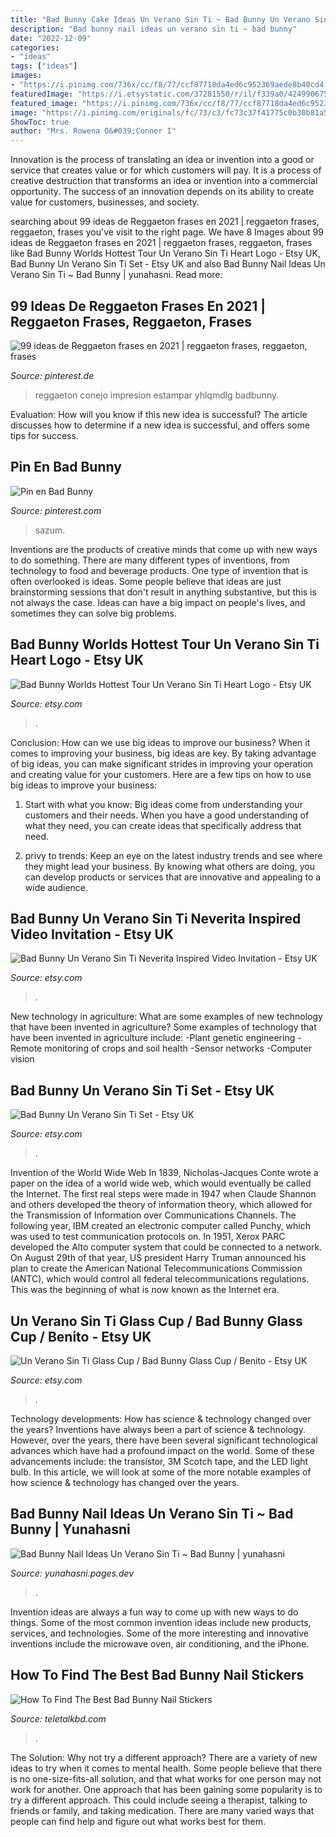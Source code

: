 ```yaml
---
title: "Bad Bunny Cake Ideas Un Verano Sin Ti ~ Bad Bunny Un Verano Sin Ti Set"
description: "Bad bunny nail ideas un verano sin ti ~ bad bunny"
date: "2022-12-09"
categories:
- "ideas"
tags: ["ideas"]
images:
- "https://i.pinimg.com/736x/cc/f8/77/ccf87718da4ed6c952369aede8b40cd4.jpg"
featuredImage: "https://i.etsystatic.com/37281550/r/il/f339a0/4249906753/il_1140xN.4249906753_at3a.jpg"
featured_image: "https://i.pinimg.com/736x/cc/f8/77/ccf87718da4ed6c952369aede8b40cd4.jpg"
image: "https://i.pinimg.com/originals/fc/73/c3/fc73c37f41775c0b30b81a5278c7fa92.jpg"
ShowToc: true
author: "Mrs. Rowena O&#039;Conner I"
---
```



Innovation is the process of translating an idea or invention into a good or service that creates value or for which customers will pay. It is a process of creative destruction that transforms an idea or invention into a commercial opportunity. The success of an innovation depends on its ability to create value for customers, businesses, and society.

	

		
searching about 99 ideas de Reggaeton frases en 2021 | reggaeton frases, reggaeton, frases you've visit to the right page. We have 8 Images about 99 ideas de Reggaeton frases en 2021 | reggaeton frases, reggaeton, frases like Bad Bunny Worlds Hottest Tour Un Verano Sin Ti Heart Logo - Etsy UK, Bad Bunny Un Verano Sin Ti Set - Etsy UK and also Bad Bunny Nail Ideas Un Verano Sin Ti ~ Bad Bunny | yunahasni. Read more:
		
    
## 99 Ideas De Reggaeton Frases En 2021 | Reggaeton Frases, Reggaeton, Frases

<img loading=lazy src="https://i.pinimg.com/236x/d0/9e/3e/d09e3e0114ccc0c397c9ddff07e7300f.jpg" onerror="this.onerror=null;this.src='https://tse2.mm.bing.net/th?id=OIP.WOj78d1jiqVW6TpMHYqyLAAAAA&amp;pid=15.1';" alt="99 ideas de Reggaeton frases en 2021 | reggaeton frases, reggaeton, frases">

_Source: pinterest.de_

>reggaeton conejo impresion estampar yhlqmdlg badbunny. 

	

Evaluation: How will you know if this new idea is successful?
The article discusses how to determine if a new idea is successful, and offers some tips for success.

    
## Pin En Bad Bunny

<img loading=lazy src="https://i.pinimg.com/originals/fc/73/c3/fc73c37f41775c0b30b81a5278c7fa92.jpg" onerror="this.onerror=null;this.src='https://tse1.mm.bing.net/th?id=OIP.OB-b7WZbPryXXfeuA5_uHwHaNK&amp;pid=15.1';" alt="Pin en Bad Bunny">

_Source: pinterest.com_

>sazum. 

	

Inventions are the products of creative minds that come up with new ways to do something. There are many different types of inventions, from technology to food and beverage products. One type of invention that is often overlooked is ideas. Some people believe that ideas are just brainstorming sessions that don't result in anything substantive, but this is not always the case. Ideas can have a big impact on people's lives, and sometimes they can solve big problems.

    
## Bad Bunny Worlds Hottest Tour Un Verano Sin Ti Heart Logo - Etsy UK

<img loading=lazy src="https://i.etsystatic.com/12139332/r/il/bfcc7f/4215538242/il_794xN.4215538242_g4r3.jpg" onerror="this.onerror=null;this.src='https://tse2.mm.bing.net/th?id=OIP.lwJcvA6NDIFF_2qLuqGr6wHaHa&amp;pid=15.1';" alt="Bad Bunny Worlds Hottest Tour Un Verano Sin Ti Heart Logo - Etsy UK">

_Source: etsy.com_

>. 

	

Conclusion: How can we use big ideas to improve our business?
When it comes to improving your business, big ideas are key. By taking advantage of big ideas, you can make significant strides in improving your operation and creating value for your customers. Here are a few tips on how to use big ideas to improve your business:
1. Start with what you know: Big ideas come from understanding your customers and their needs. When you have a good understanding of what they need, you can create ideas that specifically address that need.

2. privy to trends: Keep an eye on the latest industry trends and see where they might lead your business. By knowing what others are doing, you can develop products or services that are innovative and appealing to a wide audience.


    
## Bad Bunny Un Verano Sin Ti Neverita Inspired Video Invitation - Etsy UK

<img loading=lazy src="https://i.etsystatic.com/37281550/r/il/f339a0/4249906753/il_1140xN.4249906753_at3a.jpg" onerror="this.onerror=null;this.src='https://tse2.mm.bing.net/th?id=OIP.sWO6h5764SE7r1Zd_LMxTQHaHa&amp;pid=15.1';" alt="Bad Bunny Un Verano Sin Ti Neverita Inspired Video Invitation - Etsy UK">

_Source: etsy.com_

>. 

	

New technology in agriculture: What are some examples of new technology that have been invented in agriculture?
Some examples of technology that have been invented in agriculture include:
-Plant genetic engineering
-Remote monitoring of crops and soil health 
-Sensor networks 
-Computer vision

    
## Bad Bunny Un Verano Sin Ti Set - Etsy UK

<img loading=lazy src="https://i.etsystatic.com/29857289/r/il/f2772f/4164949273/il_794xN.4164949273_tuiy.jpg" onerror="this.onerror=null;this.src='https://tse2.mm.bing.net/th?id=OIP.kclR4-SwO9iRD1XHbY_xVwHaFj&amp;pid=15.1';" alt="Bad Bunny Un Verano Sin Ti Set - Etsy UK">

_Source: etsy.com_

>. 

	

Invention of the World Wide Web
In 1839, Nicholas-Jacques Conte wrote a paper on the idea of a world wide web, which would eventually be called the Internet. The first real steps were made in 1947 when Claude Shannon and others developed the theory of information theory, which allowed for the Transmission of Information over Communications Channels. The following year, IBM created an electronic computer called Punchy, which was used to test communication protocols on. In 1951, Xerox PARC developed the Alto computer system that could be connected to a network. On August 29th of that year, US president Harry Truman announced his plan to create the American National Telecommunications Commission (ANTC), which would control all federal telecommunications regulations. This was the beginning of what is now known as the Internet era.

    
## Un Verano Sin Ti Glass Cup / Bad Bunny Glass Cup / Benito - Etsy UK

<img loading=lazy src="https://i.etsystatic.com/23137408/r/il/e00019/4215796073/il_794xN.4215796073_c1ut.jpg" onerror="this.onerror=null;this.src='https://tse1.mm.bing.net/th?id=OIP.7GmsQRzSypsTfqZlDQkWmgHaKH&amp;pid=15.1';" alt="Un Verano Sin Ti Glass Cup / Bad Bunny Glass Cup / Benito - Etsy UK">

_Source: etsy.com_

>. 

	

Technology developments: How has science & technology changed over the years?
Inventions have always been a part of science & technology. However, over the years, there have been several significant technological advances which have had a profound impact on the world. Some of these advancements include: the transistor, 3M Scotch tape, and the LED light bulb. In this article, we will look at some of the more notable examples of how science & technology has changed over the years.

    
## Bad Bunny Nail Ideas Un Verano Sin Ti ~ Bad Bunny | Yunahasni

<img loading=lazy src="https://i.pinimg.com/736x/cc/f8/77/ccf87718da4ed6c952369aede8b40cd4.jpg" onerror="this.onerror=null;this.src='https://tse1.mm.bing.net/th?id=OIP.0KGs0hCOmwbM_SKGzyLhfAHaHa&amp;pid=15.1';" alt="Bad Bunny Nail Ideas Un Verano Sin Ti ~ Bad Bunny | yunahasni">

_Source: yunahasni.pages.dev_

>. 

	

Invention ideas are always a fun way to come up with new ways to do things. Some of the most common invention ideas include new products, services, and technologies. Some of the more interesting and innovative inventions include the microwave oven, air conditioning, and the iPhone.

    
## How To Find The Best Bad Bunny Nail Stickers

<img loading=lazy src="https://m.media-amazon.com/images/I/51LqHCc2q-L._SL500_.jpg" onerror="this.onerror=null;this.src='https://tse1.mm.bing.net/th?id=OIP.fvmDOybBJPsF3YWCp7VWUwHaHa&amp;pid=15.1';" alt="How To Find The Best Bad Bunny Nail Stickers">

_Source: teletalkbd.com_

>. 

	

The Solution: Why not try a different approach?
There are a variety of new ideas to try when it comes to mental health. Some people believe that there is no one-size-fits-all solution, and that what works for one person may not work for another. One approach that has been gaining some popularity is to try a different approach. This could include seeing a therapist, talking to friends or family, and taking medication. There are many varied ways that people can find help and figure out what works best for them.

